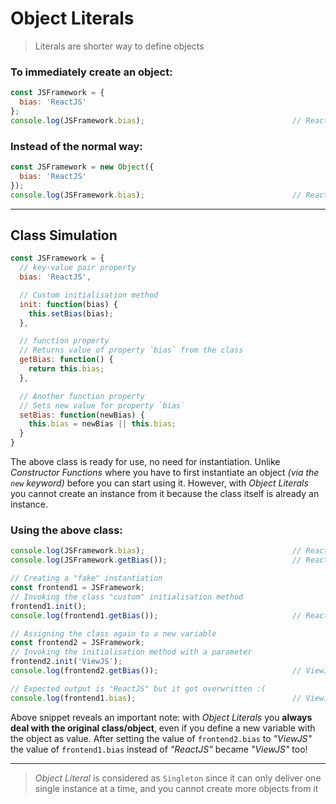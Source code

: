 # Object Literals
> Literals are shorter way to define objects

### To immediately create an object:
```javascript
const JSFramework = {
  bias: 'ReactJS'
};
console.log(JSFramework.bias);                                 // ReactJS
```

### Instead of the normal way:
```javascript
const JSFramework = new Object({
  bias: 'ReactJS'
});
console.log(JSFramework.bias);                                 // ReactJS
```

---

## Class Simulation
```javascript
const JSFramework = {
  // key-value pair property
  bias: 'ReactJS',

  // Custom initialisation method
  init: function(bias) {
    this.setBias(bias);
  },

  // function property
  // Returns value of property `bias` from the class
  getBias: function() {
    return this.bias;
  },

  // Another function property
  // Sets new value for property `bias`
  setBias: function(newBias) {
    this.bias = newBias || this.bias;
  }
}
```

The above class is ready for use, no need for instantiation. Unlike _Constructor Functions_ where you have to first instantiate an object _(via the `new` keyword)_ before you can start using it. However, with _Object Literals_ you cannot create an instance from it because the class itself is already an instance.

### Using the above class:

```javascript
console.log(JSFramework.bias);                                 // ReactJS
console.log(JSFramework.getBias());                            // ReactJS

// Creating a "fake" instantiation
const frontend1 = JSFramework;
// Invoking the class "custom" initialisation method
frontend1.init();
console.log(frontend1.getBias());                              // ReactJS

// Assigning the class again to a new variable
const frontend2 = JSFramework;
// Invoking the initialisation method with a parameter
frontend2.init('ViewJS');
console.log(frontend2.getBias());                              // ViewJS

// Expected output is "ReactJS" but it got overwritten :(
console.log(frontend1.bias);                                   // ViewJS
```

Above snippet reveals an important note: with _Object Literals_ you **always deal with the original class/object**, even if you define a new variable with the object as value. After setting the value of `frontend2.bias` to _"ViewJS"_ the value of `frontend1.bias` instead of _"ReactJS"_ became _"ViewJS"_ too!


---

> _Object Literal_ is considered as `Singleton` since it can only deliver one single instance at a time, and you cannot create more objects from it
